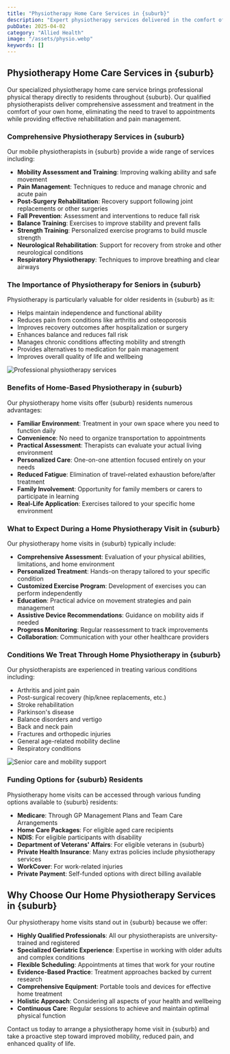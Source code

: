 ```yaml
---
title: "Physiotherapy Home Care Services in {suburb}"
description: "Expert physiotherapy services delivered in the comfort of your home in {suburb}. Our qualified physiotherapists provide personalized treatment to improve mobility, manage pain, and enhance quality of life."
pubDate: 2025-04-02
category: "Allied Health"
image: "/assets/physio.webp"
keywords: []
---
```


## Physiotherapy Home Care Services in {suburb}

Our specialized physiotherapy home care service brings professional physical therapy directly to residents throughout {suburb}. Our qualified physiotherapists deliver comprehensive assessment and treatment in the comfort of your own home, eliminating the need to travel to appointments while providing effective rehabilitation and pain management.

### Comprehensive Physiotherapy Services in {suburb}

Our mobile physiotherapists in {suburb} provide a wide range of services including:

- **Mobility Assessment and Training**: Improving walking ability and safe movement
- **Pain Management**: Techniques to reduce and manage chronic and acute pain
- **Post-Surgery Rehabilitation**: Recovery support following joint replacements or other surgeries
- **Fall Prevention**: Assessment and interventions to reduce fall risk
- **Balance Training**: Exercises to improve stability and prevent falls
- **Strength Training**: Personalized exercise programs to build muscle strength
- **Neurological Rehabilitation**: Support for recovery from stroke and other neurological conditions
- **Respiratory Physiotherapy**: Techniques to improve breathing and clear airways

### The Importance of Physiotherapy for Seniors in {suburb}

Physiotherapy is particularly valuable for older residents in {suburb} as it:

- Helps maintain independence and functional ability
- Reduces pain from conditions like arthritis and osteoporosis
- Improves recovery outcomes after hospitalization or surgery
- Enhances balance and reduces fall risk
- Manages chronic conditions affecting mobility and strength
- Provides alternatives to medication for pain management
- Improves overall quality of life and wellbeing

![Professional physiotherapy services](/assets/physio.webp)

### Benefits of Home-Based Physiotherapy in {suburb}

Our physiotherapy home visits offer {suburb} residents numerous advantages:

- **Familiar Environment**: Treatment in your own space where you need to function daily
- **Convenience**: No need to organize transportation to appointments
- **Practical Assessment**: Therapists can evaluate your actual living environment
- **Personalized Care**: One-on-one attention focused entirely on your needs
- **Reduced Fatigue**: Elimination of travel-related exhaustion before/after treatment
- **Family Involvement**: Opportunity for family members or carers to participate in learning
- **Real-Life Application**: Exercises tailored to your specific home environment

### What to Expect During a Home Physiotherapy Visit in {suburb}

Our physiotherapy home visits in {suburb} typically include:

- **Comprehensive Assessment**: Evaluation of your physical abilities, limitations, and home environment
- **Personalized Treatment**: Hands-on therapy tailored to your specific condition
- **Customized Exercise Program**: Development of exercises you can perform independently
- **Education**: Practical advice on movement strategies and pain management
- **Assistive Device Recommendations**: Guidance on mobility aids if needed
- **Progress Monitoring**: Regular reassessment to track improvements
- **Collaboration**: Communication with your other healthcare providers

### Conditions We Treat Through Home Physiotherapy in {suburb}

Our physiotherapists are experienced in treating various conditions including:

- Arthritis and joint pain
- Post-surgical recovery (hip/knee replacements, etc.)
- Stroke rehabilitation
- Parkinson's disease
- Balance disorders and vertigo
- Back and neck pain
- Fractures and orthopedic injuries
- General age-related mobility decline
- Respiratory conditions

![Senior care and mobility support](/assets/grandmawhite.webp)

### Funding Options for {suburb} Residents

Physiotherapy home visits can be accessed through various funding options available to {suburb} residents:

- **Medicare**: Through GP Management Plans and Team Care Arrangements
- **Home Care Packages**: For eligible aged care recipients
- **NDIS**: For eligible participants with disability
- **Department of Veterans' Affairs**: For eligible veterans in {suburb}
- **Private Health Insurance**: Many extras policies include physiotherapy services
- **WorkCover**: For work-related injuries
- **Private Payment**: Self-funded options with direct billing available

## Why Choose Our Home Physiotherapy Services in {suburb}

Our physiotherapy home visits stand out in {suburb} because we offer:

- **Highly Qualified Professionals**: All our physiotherapists are university-trained and registered
- **Specialized Geriatric Experience**: Expertise in working with older adults and complex conditions
- **Flexible Scheduling**: Appointments at times that work for your routine
- **Evidence-Based Practice**: Treatment approaches backed by current research
- **Comprehensive Equipment**: Portable tools and devices for effective home treatment
- **Holistic Approach**: Considering all aspects of your health and wellbeing
- **Continuous Care**: Regular sessions to achieve and maintain optimal physical function

Contact us today to arrange a physiotherapy home visit in {suburb} and take a proactive step toward improved mobility, reduced pain, and enhanced quality of life. 